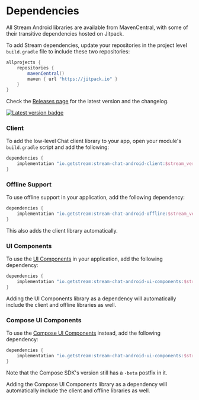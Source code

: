 # Dependencies

All Stream Android libraries are available from MavenCentral, with some of their transitive dependencies hosted on Jitpack. 

To add Stream dependencies, update your repositories in the project level `build.gradle` file to include these two repositories:

```groovy
allprojects {
    repositories {
        mavenCentral()
        maven { url "https://jitpack.io" }
    }
}
```

Check the [Releases page](https://github.com/GetStream/stream-chat-android/releases) for the latest version and the changelog.

[![Latest version badge](https://img.shields.io/github/v/release/GetStream/stream-chat-android)](https://github.com/GetStream/stream-chat-android/releases)

### Client

To add the low-level Chat client library to your app, open your module's `build.gradle` script and add the following:

```groovy
dependencies {
    implementation "io.getstream:stream-chat-android-client:$stream_version"
}
```

### Offline Support

To use offline support in your application, add the following dependency:

```groovy
dependencies {
    implementation "io.getstream:stream-chat-android-offline:$stream_version"
}
```

This also adds the client library automatically.

### UI Components

To use the [UI Components](../03-ui/01-overview.md) in your application, add the following dependency:

```groovy
dependencies {
    implementation "io.getstream:stream-chat-android-ui-components:$stream_version"
}
```

Adding the UI Components library as a dependency will automatically include the client and offline libraries as well.

### Compose UI Components

To use the [Compose UI Components](../04-compose/01-overview.md) instead, add the following dependency:

```groovy
dependencies {
    implementation "io.getstream:stream-chat-android-ui-components:$stream_version-beta"
}
```

Note that the Compose SDK's version still has a `-beta` postfix in it.

Adding the Compose UI Components library as a dependency will automatically include the client and offline libraries as well.
